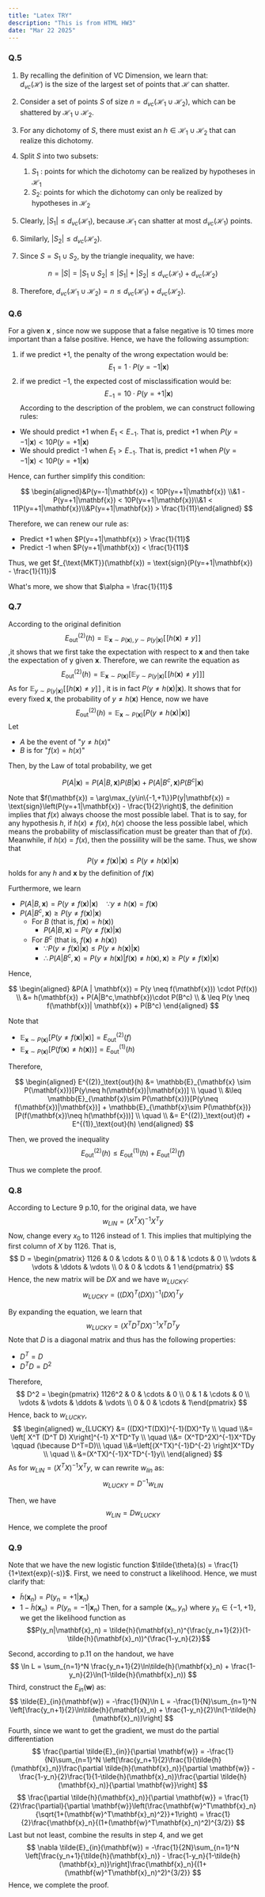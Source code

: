 ```yaml
---
title: "Latex TRY"
description: "This is from HTML HW3"
date: "Mar 22 2025"
---
```


### Q.5

1. By recalling the definition of VC Dimension, we learn that:  
   $d_{vc}(\mathcal{H})$ is the size of the largest set of points that $\mathcal{H}$ can shatter.

2. Consider a set of points $S$ of size $n = d_{vc}(\mathcal{H}_1 \cup \mathcal{H}_2)$, which can be shattered by $\mathcal{H}_1 \cup \mathcal{H}_2$.

3. For any dichotomy of $S$, there must exist an $h \in \mathcal{H}_1 \cup \mathcal{H}_2$ that can realize this dichotomy.

4. Split $S$ into two subsets:
	1. $S_1$ : points for which the dichotomy can be realized by hypotheses in $\mathcal{H}_1$
	2. $S_2$: points for which the dichotomy can only be realized by hypotheses in $\mathcal{H}_2$

5. Clearly, $|S_1| \leq d_{vc}(\mathcal{H}_1)$, because $\mathcal{H}_1$ can shatter at most $d_{vc}(\mathcal{H}_1)$ points.

7. Similarly, $|S_2| \leq d_{vc}(\mathcal{H}_2)$.

8. Since $S = S_1 \cup S_2$, by the triangle inequality, we have: 

$$
n = |S| = |S_1 \cup S_2| \leq |S_1| + |S_2| \leq d_{vc}(\mathcal{H}_1) + d_{vc}(\mathcal{H}_2)
$$

8. Therefore, $d_{vc}(\mathcal{H}_1 \cup \mathcal{H}_2) = n \leq d_{vc}(\mathcal{H}_1) + d_{vc}(\mathcal{H}_2)$.

### Q.6
For a given $\mathbf{x}$ , since now we suppose that a false negative is 10 times more important than a false positive. Hence, we have the following assumption:
1. if we predict $+1$, the penalty of the wrong expectation would be:
$$E_1 = 1 \cdot P(y=-1|\mathbf{x})$$
2. if we predict $-1$, the expected cost of misclassification would be: $$E_{-1} = 10 \cdot P(y=+1|\mathbf{x})$$
According to the description of the problem, we can construct following rules:
- We should predict +1 when $E_1 < E_{-1}$. That is, predict +1 when $P(y=-1|\mathbf{x}) < 10P(y=+1|\mathbf{x})$
- We should predict -1 when $E_1 > E_{-1}$. That is, predict +1 when $P(y=-1|\mathbf{x}) < 10P(y=+1|\mathbf{x})$

Hence, can further simplify this condition:

$$
\begin{aligned}&P(y=-1|\mathbf{x}) < 10P(y=+1|\mathbf{x}) \\&1 - P(y=+1|\mathbf{x}) < 10P(y=+1|\mathbf{x})\\&1 < 11P(y=+1|\mathbf{x})\\&P(y=+1|\mathbf{x}) > \frac{1}{11}\end{aligned}
$$

Therefore, we can renew our rule as:
- Predict +1 when $P(y=+1|\mathbf{x}) > \frac{1}{11}$
- Predict -1 when $P(y=+1|\mathbf{x}) < \frac{1}{11}$


Thus, we get $f_{\text{MKT}}(\mathbf{x}) = \text{sign}(P(y=+1|\mathbf{x}) - \frac{1}{11})$

What's more, we show that $\alpha = \frac{1}{11}$


### Q.7
According to the original definition 
$$
E^{(2)}_\text{out}(h) = \mathbb{E}_{\mathbf{x}\sim P(\mathbf{x}),y\sim P(y|\mathbf{x})}[\![h(\mathbf{x}) \neq y]\!]
$$
,it shows that we first take the expectation with respect to $\mathbf{x}$ and then take the expectation of y given $\mathbf{x}$.
Therefore, we can rewrite the equation as 
$$
E^{(2)}_\text{out}(h) = \mathbb{E}_{\mathbf{x}\sim P(\mathbf{x})}[\mathbb{E}_{y\sim P(y|\mathbf{x})}[\![h(\mathbf{x}) \neq y]\!]]
$$
As for $\mathbb{E}_{y\sim P(y|\mathbf{x})}[\![h(\mathbf{x}) \neq y]\!]$ , it is in fact $P(y\neq h(\mathbf{x})|\mathbf{x})$. It shows that for every fixed $\mathbf{x}$, the probability of $y \neq h(\mathbf{x})$
Hence, now we have 
$$
E^{(2)}_\text{out}(h) = \mathbb{E}_{\mathbf{x} \sim P(\mathbf{x})}[P(y\neq h(\mathbf{x})|\mathbf{x})]
$$
 Let
- $A$ be the event of "$y \neq h(x)$"
- $B$ is for "$f(x) = h(x)$"

Then, by the Law of total probability, we get 

$$
P(A|\mathbf{x}) = P(A|B,\mathbf{x})P(B|\mathbf{x}) + P(A|B^c,\mathbf{x})P(B^c|\mathbf{x})
$$

Note that $f(\mathbf{x}) = \arg\max_{y\in\{-1,+1\}}P(y|\mathbf{x}) = \text{sign}\left(P(y=+1|\mathbf{x}) - \frac{1}{2}\right)$, the definition implies that $f(x)$ always choose the most possible label.
That is to say, for any hypothesis $h$, if $h(x) \neq f(x)$, $h(x)$ choose the less possible label, which means the probability of misclassification must be greater than that of $f(x)$. Meanwhile, if $h(x) = f(x)$, then the possiility will be the same.
Thus, we show that  $$P(y\neq f(\mathbf{x})|\mathbf{x}) \leq P(y\neq h(\mathbf{x})|\mathbf{x})$$
holds for any $h$ and $\mathbf{x}$ by the definition of $f(\mathbf{x})$

Furthermore, we learn
- $P(A|B,\mathbf{x}) = P(y\neq f(\mathbf{x})|\mathbf{x})\quad \because y \neq h(\mathbf{x}) = f(\mathbf{x})$
- $P(A|B^c,\mathbf{x}) \geq P(y\neq f(\mathbf{x})|\mathbf{x})$
	- For $B$ (that is, $f(\mathbf{x}) = h(\mathbf{x})$)
		- $P(A|B,\mathbf{x}) = P(y\neq f(\mathbf{x})|\mathbf{x})$
	- For $B^c$ (that is, $f(\mathbf{x}) \neq h(\mathbf{x})$)
		- $\because P(y\neq f(\mathbf{x})|\mathbf{x}) \leq P(y\neq h(\mathbf{x})|\mathbf{x})$ 
		- $\therefore P(A|B^c,\mathbf{x}) = P(y\neq h(\mathbf{x})|f(\mathbf{x})\neq h(\mathbf{x}),\mathbf{x}) \geq P(y\neq f(\mathbf{x})|\mathbf{x})$

Hence,  

$$
\begin{aligned} &P(A | \mathbf{x}) = P(y \neq f(\mathbf{x})) \cdot P(f(x)) \\ &= h(\mathbf{x}) + P(A|B^c,\mathbf{x})\cdot P(B^c) \\ & \leq P(y \neq f(\mathbf{x})| \mathbf{x}) + P(B^c) \end{aligned}
$$

Note that 
-   $\mathbb{E}_{\mathbf{x}\sim P(\mathbf{x})}[P(y\neq f(\mathbf{x})|\mathbf{x})] = E^{(2)}_\text{out}(f)$
-   $\mathbb{E}_{\mathbf{x}\sim P(\mathbf{x})}[P(f(\mathbf{x})\neq h(\mathbf{x}))] = E^{(1)}_\text{out}(h)$

Therefore, 

$$
\begin{aligned}
   E^{(2)}_\text{out}(h) &= \mathbb{E}_{\mathbf{x} \sim P(\mathbf{x})}[P(y\neq h(\mathbf{x})|\mathbf{x})] \\
   \quad \\
   &\leq \mathbb{E}_{\mathbf{x}\sim P(\mathbf{x})}[P(y\neq f(\mathbf{x})|\mathbf{x})] + \mathbb{E}_{\mathbf{x}\sim P(\mathbf{x})}[P(f(\mathbf{x})\neq h(\mathbf{x}))] \\
   \quad \\
   &= E^{(2)}_\text{out}(f) + E^{(1)}_\text{out}(h)
   \end{aligned}
$$

Then, we proved the inequality 
$$E^{(2)}_\text{out}(h) \leq E^{(1)}_\text{out}(h) + E^{(2)}_\text{out}(f)$$

Thus we complete the proof.


### Q.8
According to Lecture 9 p.10, for the original data, we have 
$$w_{LIN} = (X^TX)^{-1}X^Ty$$
Now, change every $x_0$ to $1126$ instead of $1$. This implies that multiplying the first column of $X$ by $1126$. That is, 
$$
D = \begin{pmatrix}
   1126 & 0 & \cdots & 0 \\
   0 & 1 & \cdots & 0 \\
   \vdots & \vdots & \ddots & \vdots \\
   0 & 0 & \cdots & 1
   \end{pmatrix}
$$
Hence, the new matrix will be $DX$ and we have $w_{LUCKY}$:
$$
w_{LUCKY} = ((DX)^T(DX))^{-1}(DX)^Ty
$$

By expanding the equation, we learn that    
$$
w_{LUCKY} = (X^TD^TDX)^{-1}X^TD^Ty
$$
Note that $D$ is a diagonal matrix and thus has the following properties:
- $D^T = D$
- $D^TD = D^2$

Therefore,
$$
D^2 = \begin{pmatrix} 1126^2 & 0 & \cdots & 0 \\ 0 & 1 & \cdots & 0 \\ \vdots & \vdots & \ddots & \vdots \\ 0 & 0 & \cdots & 1\end{pmatrix}
$$
Hence, back to $w_{LUCKY}$, 
$$
\begin{aligned} w_{LUCKY} &= ((DX)^T(DX))^{-1}(DX)^Ty \\
\quad \\&= \left[ X^T (D^T D) X\right]^{-1} X^TD^Ty \\
\quad \\&= (X^TD^2X)^{-1}X^TDy  \qquad (\because D^T=D)\\ 
\quad \\&=\left[(X^TX)^{-1}D^{-2} \right]X^TDy \\
\quad \\ &=(X^TX)^{-1}X^TD^{-1}y\\
\end{aligned}
$$
As for  $w_{LIN} = (X^TX)^{-1}X^Ty$, w can rewrite $w_{lin}$ as:
$$
w_{LUCKY} = D^{-1}w_{LIN}
$$

Then, we have 
$$
w_{LIN} = Dw_{LUCKY}
$$
Hence, we complete the proof

### Q.9
Note that we have the new logistic function $\tilde{\theta}(s) = \frac{1}{1+\text{exp}(-s)}$.
First, we need to construct a likelihood. Hence, we must clarify that:
- $\tilde{h}(\mathbf{x}_n) = P(y_n = +1 | \mathbf{x}_n)$
- $1 - \tilde{h}(\mathbf{x}_n) = P(y_n = -1 | \mathbf{x}_n)$
Then, for a sample $(\mathbf{x}_n, y_n)$ where $y_n \in \{-1, +1\}$, we get the likelihood function as 
$$P(y_n|\mathbf{x}_n) = \tilde{h}(\mathbf{x}_n)^{\frac{y_n+1}{2}}(1-\tilde{h}(\mathbf{x}_n))^{\frac{1-y_n}{2}}$$

Second, according to p.11 on the handout, we have
$$
\ln L = \sum_{n=1}^N \frac{y_n+1}{2}\ln\tilde{h}(\mathbf{x}_n) + \frac{1-y_n}{2}\ln(1-\tilde{h}(\mathbf{x}_n))
$$
Third, construct the $E_{in}(\mathbf{w})$ as:
$$
\tilde{E}_{in}(\mathbf{w}) = -\frac{1}{N}\ln L = -\frac{1}{N}\sum_{n=1}^N \left[\frac{y_n+1}{2}\ln\tilde{h}(\mathbf{x}_n) + \frac{1-y_n}{2}\ln(1-\tilde{h}(\mathbf{x}_n))\right]
$$
Fourth, since we want to get the gradient, we must do the partial differentiation
$$
\frac{\partial \tilde{E}_{in}}{\partial \mathbf{w}} = -\frac{1}{N}\sum_{n=1}^N \left[\frac{y_n+1}{2}\frac{1}{\tilde{h}(\mathbf{x}_n)}\frac{\partial \tilde{h}(\mathbf{x}_n)}{\partial \mathbf{w}} - \frac{1-y_n}{2}\frac{1}{1-\tilde{h}(\mathbf{x}_n)}\frac{\partial \tilde{h}(\mathbf{x}_n)}{\partial \mathbf{w}}\right]
$$
$$
\frac{\partial \tilde{h}(\mathbf{x}_n)}{\partial \mathbf{w}} = \frac{1}{2}\frac{\partial}{\partial \mathbf{w}}\left(\frac{\mathbf{w}^T\mathbf{x}_n}{\sqrt{1+(\mathbf{w}^T\mathbf{x}_n)^2}}+1\right) = \frac{1}{2}\frac{\mathbf{x}_n}{(1+(\mathbf{w}^T\mathbf{x}_n)^2)^{3/2}}
$$
Last but not least, combine the results in step 4, and we get
$$
\nabla \tilde{E}_{in}(\mathbf{w}) = -\frac{1}{2N}\sum_{n=1}^N \left[\frac{y_n+1}{\tilde{h}(\mathbf{x}_n)} - \frac{1-y_n}{1-\tilde{h}(\mathbf{x}_n)}\right]\frac{\mathbf{x}_n}{(1+(\mathbf{w}^T\mathbf{x}_n)^2)^{3/2}}
$$
Hence, we complete the proof.
